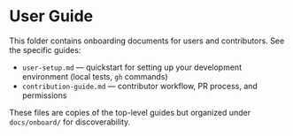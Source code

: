 # User Guide

This folder contains onboarding documents for users and contributors. See the specific guides:

- `user-setup.md` — quickstart for setting up your development environment (local tests, `gh` commands)
- `contribution-guide.md` — contributor workflow, PR process, and permissions

These files are copies of the top-level guides but organized under `docs/onboard/` for discoverability.
